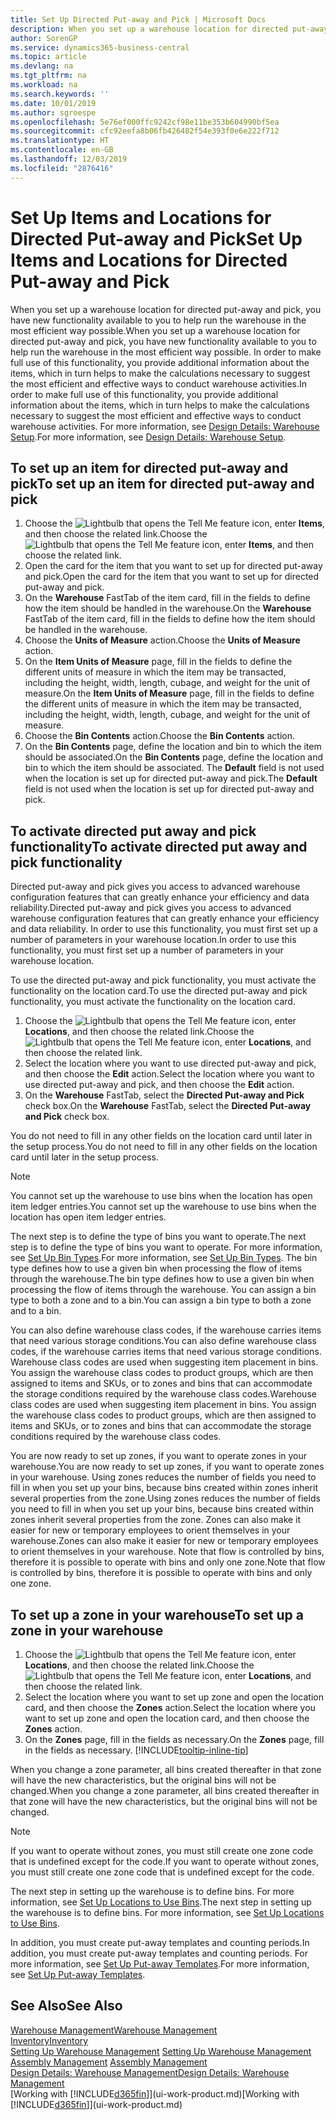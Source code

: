 ```yaml
---
title: Set Up Directed Put-away and Pick | Microsoft Docs
description: When you set up a warehouse location for directed put-away and pick, you have new functionality available to you to help run the warehouse in the most efficient way possible.
author: SorenGP
ms.service: dynamics365-business-central
ms.topic: article
ms.devlang: na
ms.tgt_pltfrm: na
ms.workload: na
ms.search.keywords: ''
ms.date: 10/01/2019
ms.author: sgroespe
ms.openlocfilehash: 5e76ef000ffc9242cf98e11be353b604990bf5ea
ms.sourcegitcommit: cfc92eefa8b06fb426482f54e393f0e6e222f712
ms.translationtype: HT
ms.contentlocale: en-GB
ms.lasthandoff: 12/03/2019
ms.locfileid: "2876416"
---
```

# <a name="set-up-items-and-locations-for-directed-put-away-and-pick"></a><span data-ttu-id="4587c-103">Set Up Items and Locations for Directed Put-away and Pick</span><span class="sxs-lookup"><span data-stu-id="4587c-103">Set Up Items and Locations for Directed Put-away and Pick</span></span>
<span data-ttu-id="4587c-104">When you set up a warehouse location for directed put-away and pick, you have new functionality available to you to help run the warehouse in the most efficient way possible.</span><span class="sxs-lookup"><span data-stu-id="4587c-104">When you set up a warehouse location for directed put-away and pick, you have new functionality available to you to help run the warehouse in the most efficient way possible.</span></span> <span data-ttu-id="4587c-105">In order to make full use of this functionality, you provide additional information about the items, which in turn helps to make the calculations necessary to suggest the most efficient and effective ways to conduct warehouse activities.</span><span class="sxs-lookup"><span data-stu-id="4587c-105">In order to make full use of this functionality, you provide additional information about the items, which in turn helps to make the calculations necessary to suggest the most efficient and effective ways to conduct warehouse activities.</span></span> <span data-ttu-id="4587c-106">For more information, see [Design Details: Warehouse Setup](design-details-warehouse-setup.md).</span><span class="sxs-lookup"><span data-stu-id="4587c-106">For more information, see [Design Details: Warehouse Setup](design-details-warehouse-setup.md).</span></span>

## <a name="to-set-up-an-item-for-directed-put-away-and-pick"></a><span data-ttu-id="4587c-107">To set up an item for directed put-away and pick</span><span class="sxs-lookup"><span data-stu-id="4587c-107">To set up an item for directed put-away and pick</span></span>  
1.  <span data-ttu-id="4587c-108">Choose the ![Lightbulb that opens the Tell Me feature](media/ui-search/search_small.png "Tell me what you want to do") icon, enter **Items**, and then choose the related link.</span><span class="sxs-lookup"><span data-stu-id="4587c-108">Choose the ![Lightbulb that opens the Tell Me feature](media/ui-search/search_small.png "Tell me what you want to do") icon, enter **Items**, and then choose the related link.</span></span>  
2.  <span data-ttu-id="4587c-109">Open the card for the item that you want to set up for directed put-away and pick.</span><span class="sxs-lookup"><span data-stu-id="4587c-109">Open the card for the item that you want to set up for directed put-away and pick.</span></span>
3. <span data-ttu-id="4587c-110">On the **Warehouse** FastTab of the item card, fill in the fields to define how the item should be handled in the warehouse.</span><span class="sxs-lookup"><span data-stu-id="4587c-110">On the **Warehouse** FastTab of the item card, fill in the fields to define how the item should be handled in the warehouse.</span></span>  
4.  <span data-ttu-id="4587c-111">Choose the **Units of Measure** action.</span><span class="sxs-lookup"><span data-stu-id="4587c-111">Choose the **Units of Measure** action.</span></span>
5. <span data-ttu-id="4587c-112">On the **Item Units of Measure** page, fill in the fields to define the different units of measure in which the item may be transacted, including the height, width, length, cubage, and weight for the unit of measure.</span><span class="sxs-lookup"><span data-stu-id="4587c-112">On the **Item Units of Measure** page, fill in the fields to define the different units of measure in which the item may be transacted, including the height, width, length, cubage, and weight for the unit of measure.</span></span>
6. <span data-ttu-id="4587c-113">Choose the **Bin Contents** action.</span><span class="sxs-lookup"><span data-stu-id="4587c-113">Choose the **Bin Contents** action.</span></span>
7. <span data-ttu-id="4587c-114">On the **Bin Contents** page, define the location and bin to which the item should be associated.</span><span class="sxs-lookup"><span data-stu-id="4587c-114">On the **Bin Contents** page, define the location and bin to which the item should be associated.</span></span> <span data-ttu-id="4587c-115">The **Default** field is not used when the location is set up for directed put-away and pick.</span><span class="sxs-lookup"><span data-stu-id="4587c-115">The **Default** field is not used when the location is set up for directed put-away and pick.</span></span>  

## <a name="to-activate-directed-put-away-and-pick-functionality"></a><span data-ttu-id="4587c-116">To activate directed put away and pick functionality</span><span class="sxs-lookup"><span data-stu-id="4587c-116">To activate directed put away and pick functionality</span></span>  
<span data-ttu-id="4587c-117">Directed put-away and pick gives you access to advanced warehouse configuration features that can greatly enhance your efficiency and data reliability.</span><span class="sxs-lookup"><span data-stu-id="4587c-117">Directed put-away and pick gives you access to advanced warehouse configuration features that can greatly enhance your efficiency and data reliability.</span></span> <span data-ttu-id="4587c-118">In order to use this functionality, you must first set up a number of parameters in your warehouse location.</span><span class="sxs-lookup"><span data-stu-id="4587c-118">In order to use this functionality, you must first set up a number of parameters in your warehouse location.</span></span>  

<span data-ttu-id="4587c-119">To use the directed put-away and pick functionality, you must activate the functionality on the location card.</span><span class="sxs-lookup"><span data-stu-id="4587c-119">To use the directed put-away and pick functionality, you must activate the functionality on the location card.</span></span>    
1.  <span data-ttu-id="4587c-120">Choose the ![Lightbulb that opens the Tell Me feature](media/ui-search/search_small.png "Tell me what you want to do") icon, enter **Locations**, and then choose the related link.</span><span class="sxs-lookup"><span data-stu-id="4587c-120">Choose the ![Lightbulb that opens the Tell Me feature](media/ui-search/search_small.png "Tell me what you want to do") icon, enter **Locations**, and then choose the related link.</span></span>  
2.  <span data-ttu-id="4587c-121">Select the location where you want to use directed put-away and pick, and then choose the **Edit** action.</span><span class="sxs-lookup"><span data-stu-id="4587c-121">Select the location where you want to use directed put-away and pick, and then choose the **Edit** action.</span></span>  
3.  <span data-ttu-id="4587c-122">On the **Warehouse** FastTab, select the **Directed Put-away and Pick** check box.</span><span class="sxs-lookup"><span data-stu-id="4587c-122">On the **Warehouse** FastTab, select the **Directed Put-away and Pick** check box.</span></span>  

<span data-ttu-id="4587c-123">You do not need to fill in any other fields on the location card until later in the setup process.</span><span class="sxs-lookup"><span data-stu-id="4587c-123">You do not need to fill in any other fields on the location card until later in the setup process.</span></span>  

> [!NOTE]  
>  <span data-ttu-id="4587c-124">You cannot set up the warehouse to use bins when the location has open item ledger entries.</span><span class="sxs-lookup"><span data-stu-id="4587c-124">You cannot set up the warehouse to use bins when the location has open item ledger entries.</span></span>  

<span data-ttu-id="4587c-125">The next step is to define the type of bins you want to operate.</span><span class="sxs-lookup"><span data-stu-id="4587c-125">The next step is to define the type of bins you want to operate.</span></span> <span data-ttu-id="4587c-126">For more information, see [Set Up Bin Types](warehouse-how-to-set-up-bin-types.md).</span><span class="sxs-lookup"><span data-stu-id="4587c-126">For more information, see [Set Up Bin Types](warehouse-how-to-set-up-bin-types.md).</span></span> <span data-ttu-id="4587c-127">The bin type defines how to use a given bin when processing the flow of items through the warehouse.</span><span class="sxs-lookup"><span data-stu-id="4587c-127">The bin type defines how to use a given bin when processing the flow of items through the warehouse.</span></span> <span data-ttu-id="4587c-128">You can assign a bin type to both a zone and to a bin.</span><span class="sxs-lookup"><span data-stu-id="4587c-128">You can assign a bin type to both a zone and to a bin.</span></span>  

<span data-ttu-id="4587c-129">You can also define warehouse class codes, if the warehouse carries items that need various storage conditions.</span><span class="sxs-lookup"><span data-stu-id="4587c-129">You can also define warehouse class codes, if the warehouse carries items that need various storage conditions.</span></span> <span data-ttu-id="4587c-130">Warehouse class codes are used when suggesting item placement in bins. You assign the warehouse class codes to product groups, which are then assigned to items and SKUs, or to zones and bins that can accommodate the storage conditions required by the warehouse class codes.</span><span class="sxs-lookup"><span data-stu-id="4587c-130">Warehouse class codes are used when suggesting item placement in bins. You assign the warehouse class codes to product groups, which are then assigned to items and SKUs, or to zones and bins that can accommodate the storage conditions required by the warehouse class codes.</span></span>  

<span data-ttu-id="4587c-131">You are now ready to set up zones, if you want to operate zones in your warehouse.</span><span class="sxs-lookup"><span data-stu-id="4587c-131">You are now ready to set up zones, if you want to operate zones in your warehouse.</span></span> <span data-ttu-id="4587c-132">Using zones reduces the number of fields you need to fill in when you set up your bins, because bins created within zones inherit several properties from the zone.</span><span class="sxs-lookup"><span data-stu-id="4587c-132">Using zones reduces the number of fields you need to fill in when you set up your bins, because bins created within zones inherit several properties from the zone.</span></span> <span data-ttu-id="4587c-133">Zones can also make it easier for new or temporary employees to orient themselves in your warehouse.</span><span class="sxs-lookup"><span data-stu-id="4587c-133">Zones can also make it easier for new or temporary employees to orient themselves in your warehouse.</span></span> <span data-ttu-id="4587c-134">Note that flow is controlled by bins, therefore it is possible to operate with bins and only one zone.</span><span class="sxs-lookup"><span data-stu-id="4587c-134">Note that flow is controlled by bins, therefore it is possible to operate with bins and only one zone.</span></span>  

## <a name="to-set-up-a-zone-in-your-warehouse"></a><span data-ttu-id="4587c-135">To set up a zone in your warehouse</span><span class="sxs-lookup"><span data-stu-id="4587c-135">To set up a zone in your warehouse</span></span>  
1.  <span data-ttu-id="4587c-136">Choose the ![Lightbulb that opens the Tell Me feature](media/ui-search/search_small.png "Tell me what you want to do") icon, enter **Locations**, and then choose the related link.</span><span class="sxs-lookup"><span data-stu-id="4587c-136">Choose the ![Lightbulb that opens the Tell Me feature](media/ui-search/search_small.png "Tell me what you want to do") icon, enter **Locations**, and then choose the related link.</span></span>  
2.  <span data-ttu-id="4587c-137">Select the location where you want to set up zone and open the location card, and then choose the **Zones** action.</span><span class="sxs-lookup"><span data-stu-id="4587c-137">Select the location where you want to set up zone and open the location card, and then choose the **Zones** action.</span></span>  
3.  <span data-ttu-id="4587c-138">On the **Zones** page, fill in the fields as necessary.</span><span class="sxs-lookup"><span data-stu-id="4587c-138">On the **Zones** page, fill in the fields as necessary.</span></span> [!INCLUDE[tooltip-inline-tip](includes/tooltip-inline-tip_md.md)]  

<span data-ttu-id="4587c-139">When you change a zone parameter, all bins created thereafter in that zone will have the new characteristics, but the original bins will not be changed.</span><span class="sxs-lookup"><span data-stu-id="4587c-139">When you change a zone parameter, all bins created thereafter in that zone will have the new characteristics, but the original bins will not be changed.</span></span>  

> [!NOTE]  
>  <span data-ttu-id="4587c-140">If you want to operate without zones, you must still create one zone code that is undefined except for the code.</span><span class="sxs-lookup"><span data-stu-id="4587c-140">If you want to operate without zones, you must still create one zone code that is undefined except for the code.</span></span>  

<span data-ttu-id="4587c-141">The next step in setting up the warehouse is to define bins. For more information, see [Set Up Locations to Use Bins](warehouse-how-to-set-up-locations-to-use-bins.md).</span><span class="sxs-lookup"><span data-stu-id="4587c-141">The next step in setting up the warehouse is to define bins. For more information, see [Set Up Locations to Use Bins](warehouse-how-to-set-up-locations-to-use-bins.md).</span></span>  

<span data-ttu-id="4587c-142">In addition, you must create put-away templates and counting periods.</span><span class="sxs-lookup"><span data-stu-id="4587c-142">In addition, you must create put-away templates and counting periods.</span></span> <span data-ttu-id="4587c-143">For more information, see [Set Up Put-away Templates](warehouse-how-to-set-up-put-away-templates.md).</span><span class="sxs-lookup"><span data-stu-id="4587c-143">For more information, see [Set Up Put-away Templates](warehouse-how-to-set-up-put-away-templates.md).</span></span>  

## <a name="see-also"></a><span data-ttu-id="4587c-144">See Also</span><span class="sxs-lookup"><span data-stu-id="4587c-144">See Also</span></span>  
[<span data-ttu-id="4587c-145">Warehouse Management</span><span class="sxs-lookup"><span data-stu-id="4587c-145">Warehouse Management</span></span>](warehouse-manage-warehouse.md)  
[<span data-ttu-id="4587c-146">Inventory</span><span class="sxs-lookup"><span data-stu-id="4587c-146">Inventory</span></span>](inventory-manage-inventory.md)  
<span data-ttu-id="4587c-147">[Setting Up Warehouse Management](warehouse-setup-warehouse.md)   </span><span class="sxs-lookup"><span data-stu-id="4587c-147">[Setting Up Warehouse Management](warehouse-setup-warehouse.md)   </span></span>  
<span data-ttu-id="4587c-148">[Assembly Management](assembly-assemble-items.md)  </span><span class="sxs-lookup"><span data-stu-id="4587c-148">[Assembly Management](assembly-assemble-items.md)  </span></span>  
[<span data-ttu-id="4587c-149">Design Details: Warehouse Management</span><span class="sxs-lookup"><span data-stu-id="4587c-149">Design Details: Warehouse Management</span></span>](design-details-warehouse-management.md)  
<span data-ttu-id="4587c-150">[Working with [!INCLUDE[d365fin](includes/d365fin_md.md)]](ui-work-product.md)</span><span class="sxs-lookup"><span data-stu-id="4587c-150">[Working with [!INCLUDE[d365fin](includes/d365fin_md.md)]](ui-work-product.md)</span></span>  
